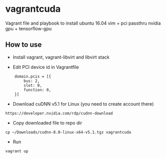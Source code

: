 # vagrantcuda
Vagrant file and playbook to install ubuntu 16.04 vim + pci passthru nvidia gpu + tensorflow-gpu

## How to use

* Install vagrant, vagrant-libvirt and libvirt stack

* Edit PCI device id in Vagrantfile
```
    domain.pcis = [{
        bus: 2,
        slot: 0,
        function: 0,
    }]
```

* Download cuDNN v5.1 for Linux (you need to create account there)
```
https://developer.nvidia.com/rdp/cudnn-download
```

* Copy downloaded file to repo dir
```
cp ~/Downloads/cudnn-8.0-linux-x64-v5.1.tgz vagrantcuda
```

* Run
```
vagrant up
```
